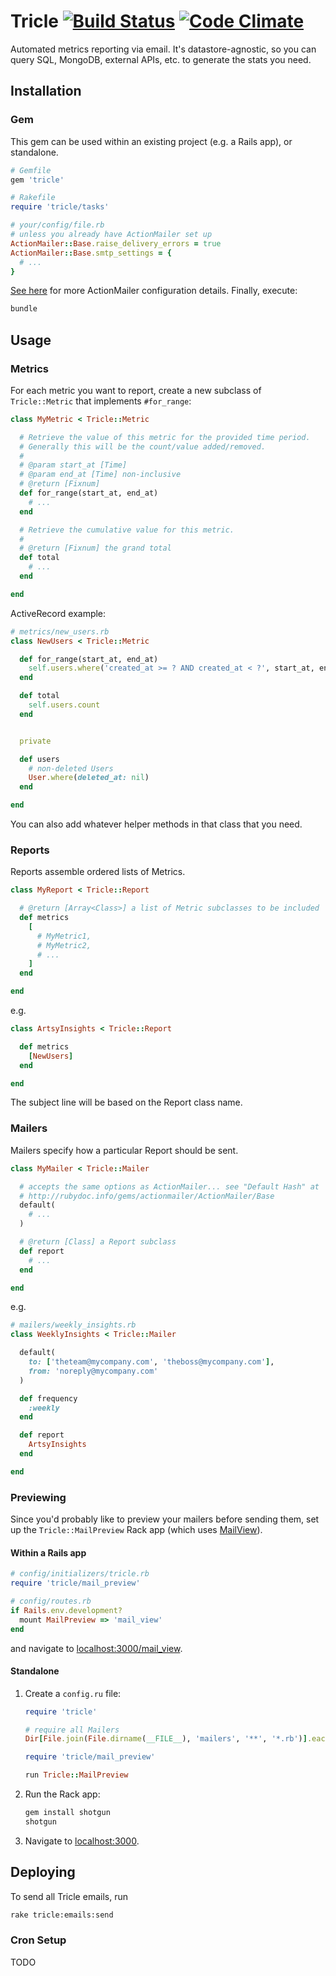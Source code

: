 # Tricle [![Build Status](https://travis-ci.org/artsy/tricle.png?branch=master)](https://travis-ci.org/artsy/tricle) [![Code Climate](https://codeclimate.com/github/artsy/tricle.png)](https://codeclimate.com/github/artsy/tricle)

Automated metrics reporting via email.  It's datastore-agnostic, so you can query SQL, MongoDB, external APIs, etc. to generate the stats you need.

## Installation

### Gem

This gem can be used within an existing project (e.g. a Rails app), or standalone.

```ruby
# Gemfile
gem 'tricle'

# Rakefile
require 'tricle/tasks'

# your/config/file.rb
# unless you already have ActionMailer set up
ActionMailer::Base.raise_delivery_errors = true
ActionMailer::Base.smtp_settings = {
  # ...
}
```

[See here](http://guides.rubyonrails.org/action_mailer_basics.html#action-mailer-configuration) for more ActionMailer configuration details.  Finally, execute:

```bash
bundle
```

## Usage

### Metrics

For each metric you want to report, create a new subclass of `Tricle::Metric` that implements `#for_range`:

```ruby
class MyMetric < Tricle::Metric

  # Retrieve the value of this metric for the provided time period.
  # Generally this will be the count/value added/removed.
  #
  # @param start_at [Time]
  # @param end_at [Time] non-inclusive
  # @return [Fixnum]
  def for_range(start_at, end_at)
    # ...
  end

  # Retrieve the cumulative value for this metric.
  #
  # @return [Fixnum] the grand total
  def total
    # ...
  end

end
```

ActiveRecord example:

```ruby
# metrics/new_users.rb
class NewUsers < Tricle::Metric

  def for_range(start_at, end_at)
    self.users.where('created_at >= ? AND created_at < ?', start_at, end_at).count
  end

  def total
    self.users.count
  end


  private

  def users
    # non-deleted Users
    User.where(deleted_at: nil)
  end

end
```

You can also add whatever helper methods in that class that you need.

### Reports

Reports assemble ordered lists of Metrics.

```ruby
class MyReport < Tricle::Report

  # @return [Array<Class>] a list of Metric subclasses to be included
  def metrics
    [
      # MyMetric1,
      # MyMetric2,
      # ...
    ]
  end

end
```

e.g.

```ruby
class ArtsyInsights < Tricle::Report

  def metrics
    [NewUsers]
  end

end
```

The subject line will be based on the Report class name.

### Mailers

Mailers specify how a particular Report should be sent.

```ruby
class MyMailer < Tricle::Mailer

  # accepts the same options as ActionMailer... see "Default Hash" at
  # http://rubydoc.info/gems/actionmailer/ActionMailer/Base
  default(
    # ...
  )

  # @return [Class] a Report subclass
  def report
    # ...
  end

end
```

e.g.

```ruby
# mailers/weekly_insights.rb
class WeeklyInsights < Tricle::Mailer

  default(
    to: ['theteam@mycompany.com', 'theboss@mycompany.com'],
    from: 'noreply@mycompany.com'
  )

  def frequency
    :weekly
  end

  def report
    ArtsyInsights
  end

end
```

### Previewing

Since you'd probably like to preview your mailers before sending them, set up the `Tricle::MailPreview` Rack app (which uses [MailView](https://github.com/37signals/mail_view)).

#### Within a Rails app

```ruby
# config/initializers/tricle.rb
require 'tricle/mail_preview'

# config/routes.rb
if Rails.env.development?
  mount MailPreview => 'mail_view'
end
```

and navigate to [localhost:3000/mail_view](http://localhost:3000/mail_view).

#### Standalone

1. Create a `config.ru` file:

    ```ruby
    require 'tricle'

    # require all Mailers
    Dir[File.join(File.dirname(__FILE__), 'mailers', '**', '*.rb')].each{|file| require file }

    require 'tricle/mail_preview'

    run Tricle::MailPreview
    ```

2. Run the Rack app:

    ```bash
    gem install shotgun
    shotgun
    ```

3. Navigate to [localhost:3000](http://localhost:3000).

## Deploying

To send all Tricle emails, run

```bash
rake tricle:emails:send
```

### Cron Setup

TODO
